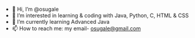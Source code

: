 - 👋 Hi, I’m @osugale
- 👀 I’m interested in learning & coding with Java, Python, C, HTML & CSS
- 🌱 I’m currently learning Advanced Java
- 📫 How to reach me: my email- osugale@gmail.com

<!---
--->
